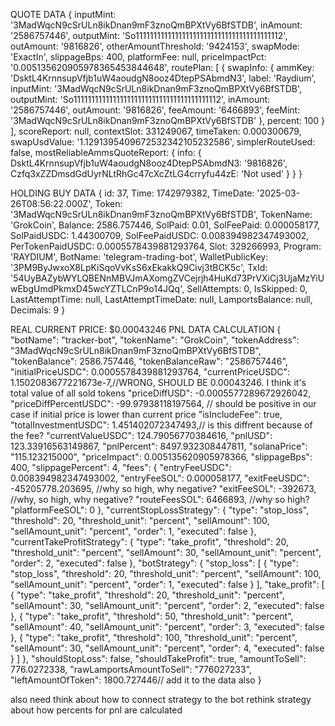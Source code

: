  QUOTE DATA
{
  inputMint: '3MadWqcN9cSrULn8ikDnan9mF3znoQmBPXtVy6BfSTDB',
  inAmount: '2586757446',
  outputMint: 'So11111111111111111111111111111111111111112',
  outAmount: '9816826',
  otherAmountThreshold: '9424153',
  swapMode: 'ExactIn',
  slippageBps: 400,
  platformFee: null,
  priceImpactPct: '0.005135620905978365453844648',
  routePlan: [
    {
      swapInfo: {
        ammKey: 'DsktL4KrnnsupVfjb1uW4aoudgN8ooz4DtepPSAbmdN3',
        label: 'Raydium',
        inputMint: '3MadWqcN9cSrULn8ikDnan9mF3znoQmBPXtVy6BfSTDB',
        outputMint: 'So11111111111111111111111111111111111111112',
        inAmount: '2586757446',
        outAmount: '9816826',
        feeAmount: '6466893',
        feeMint: '3MadWqcN9cSrULn8ikDnan9mF3znoQmBPXtVy6BfSTDB'
      },
      percent: 100
    }
  ],
  scoreReport: null,
  contextSlot: 331249067,
  timeTaken: 0.000300679,
  swapUsdValue: '1.1291395409672532342105232586',
  simplerRouteUsed: false,
  mostReliableAmmsQuoteReport: {
    info: {
      DsktL4KrnnsupVfjb1uW4aoudgN8ooz4DtepPSAbmdN3: '9816826',
      Czfq3xZZDmsdGdUyrNLtRhGc47cXcZtLG4crryfu44zE: 'Not used'
    }
  }
}


HOLDING BUY DATA
{
    id: 37,
    Time: 1742979382,
    TimeDate: '2025-03-26T08:56:22.000Z',
    Token: '3MadWqcN9cSrULn8ikDnan9mF3znoQmBPXtVy6BfSTDB',
    TokenName: 'GrokCoin',
    Balance: 2586.757446,
    SolPaid: 0.01,
    SolFeePaid: 0.000058177,
    SolPaidUSDC: 1.44300709,
    SolFeePaidUSDC: 0.008394982347493002,
    PerTokenPaidUSDC: 0.0005578439881293764,
    Slot: 329266993,
    Program: 'RAYDIUM',
    BotName: 'telegram-trading-bot',
    WalletPublicKey: '3PM9ByJwxoX8LpKiSqoVvKsS6xEkakkQ9Civj3tBCK5c',
    TxId: '54UyBAZybWYLQBENnMBVJmAXomgZVCejrjh4HuKd73PrVXiCj3UjaMzYiUwEbgUmdPkmxD45wcYZTLCnP9o14JQq',
    SellAttempts: 0,
    IsSkipped: 0,
    LastAttemptTime: null,
    LastAttemptTimeDate: null,
    LamportsBalance: null,
    Decimals: 9
  }

REAL CURRENT PRICE: $0.00043246
PNL DATA CALCULATION
{
  "botName": "tracker-bot",
  "tokenName": "GrokCoin",
  "tokenAddress": "3MadWqcN9cSrULn8ikDnan9mF3znoQmBPXtVy6BfSTDB",
  "tokenBalance": 2586.757446,
  "tokenBalanceRaw": "2586757446",
  "initialPriceUSDC": 0.0005578439881293764,
  "currentPriceUSDC": 1.1502083677221673e-7,//WRONG, SHOULD BE 0.00043246. I think it's total value of all sold tokens
  "priceDiffUSD": -0.0005577289672926042,
  "priceDiffPercentUSDC": -99.97938118197564, // should be positive in our case if initial price is lower than current price
  "isIncludeFee": true,
  "totalInvestmentUSDC": 1.451402072347493,// is this diffrent because of the fee?
  "currentValueUSDC": 124.79056770384616,
  "pnlUSD": 123.33916563149867,
  "pnlPercent": 8497.932308447811,
  "solanaPrice": "115.123215000",
  "priceImpact": 0.005135620905978366,
  "slippageBps": 400,
  "slippagePercent": 4,
  "fees": {
    "entryFeeUSDC": 0.008394982347493002,
    "entryFeeSOL": 0.000058177,
    "exitFeeUSDC": -45205778.203695, //why so high, why negative?
    "exitFeeSOL": -392673, //why, so high, why negative?
    "routeFeesSOL": 6466893, //why so high?
    "platformFeeSOL": 0
  },
  "currentStopLossStrategy": {
    "type": "stop_loss",
    "threshold": 20,
    "threshold_unit": "percent",
    "sellAmount": 100,
    "sellAmount_unit": "percent",
    "order": 1,
    "executed": false
  },
  "currentTakeProfitStrategy": {
    "type": "take_profit",
    "threshold": 20,
    "threshold_unit": "percent",
    "sellAmount": 30,
    "sellAmount_unit": "percent",
    "order": 2,
    "executed": false
  },
  "botStrategy": {
    "stop_loss": [
      {
        "type": "stop_loss",
        "threshold": 20,
        "threshold_unit": "percent",
        "sellAmount": 100,
        "sellAmount_unit": "percent",
        "order": 1,
        "executed": false
      }
    ],
    "take_profit": [
      {
        "type": "take_profit",
        "threshold": 20,
        "threshold_unit": "percent",
        "sellAmount": 30,
        "sellAmount_unit": "percent",
        "order": 2,
        "executed": false
      },
      {
        "type": "take_profit",
        "threshold": 50,
        "threshold_unit": "percent",
        "sellAmount": 40,
        "sellAmount_unit": "percent",
        "order": 3,
        "executed": false
      },
      {
        "type": "take_profit",
        "threshold": 100,
        "threshold_unit": "percent",
        "sellAmount": 30,
        "sellAmount_unit": "percent",
        "order": 4,
        "executed": false
      }
    ]
  },
  "shouldStopLoss": false,
  "shouldTakeProfit": true,
  "amountToSell": 776.0272338,
  "rawLamportsAmountToSell": "776027233",
  "leftAmountOfToken": 1800.727446// add it to the data also
}


also need think about how to connect strategy to the bot
rethink strategy about how percents for pnl are calculated